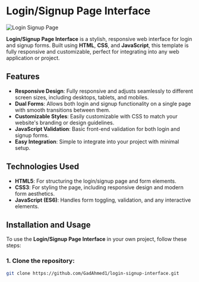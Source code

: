 # Login/Signup Page Interface

![Login Signup Page](https://i.ibb.co/2nb9gYK/gas.png)

**Login/Signup Page Interface** is a stylish, responsive web interface for login and signup forms. Built using **HTML**, **CSS**, and **JavaScript**, this template is fully responsive and customizable, perfect for integrating into any web application or project.

## Features

- **Responsive Design**: Fully responsive and adjusts seamlessly to different screen sizes, including desktops, tablets, and mobiles.
- **Dual Forms**: Allows both login and signup functionality on a single page with smooth transitions between them.
- **Customizable Styles**: Easily customizable with CSS to match your website's branding or design guidelines.
- **JavaScript Validation**: Basic front-end validation for both login and signup forms.
- **Easy Integration**: Simple to integrate into your project with minimal setup.

## Technologies Used

- **HTML5**: For structuring the login/signup page and form elements.
- **CSS3**: For styling the page, including responsive design and modern form aesthetics.
- **JavaScript (ES6)**: Handles form toggling, validation, and any interactive elements.

## Installation and Usage

To use the **Login/Signup Page Interface** in your own project, follow these steps:

### 1. Clone the repository:

```bash
git clone https://github.com/GadAhmed1/login-signup-interface.git
